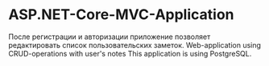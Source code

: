 # ASP.NET-Core-MVC-Application
После регистрации и авторизации приложение позволяет редактировать список пользовательских заметок.
Web-application using CRUD-operations with user's notes
This application is using PostgreSQL.

